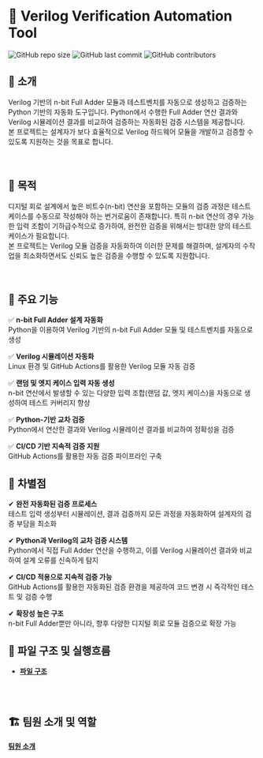 # 📌 Verilog Verification Automation Tool

![GitHub repo size](https://img.shields.io/github/repo-size/goeun-oh/Verilog-verification-automation-tool)
![GitHub last commit](https://img.shields.io/github/last-commit/goeun-oh/Verilog-verification-automation-tool)
![GitHub contributors](https://img.shields.io/github/contributors/goeun-oh/Verilog-verification-automation-tool)

## 📖 소개
Verilog 기반의 n-bit Full Adder 모듈과 테스트벤치를 자동으로 생성하고 검증하는 Python 기반의 자동화 도구입니다.
Python에서 수행한 Full Adder 연산 결과와 Verilog 시뮬레이션 결과를 비교하여 검증하는 자동화된 검증 시스템을 제공합니다. <br>
본 프로젝트는 설계자가 보다 효율적으로 Verilog 하드웨어 모듈을 개발하고 검증할 수 있도록 지원하는 것을 목표로 합니다. <br>
<br>
<br>

## 🎯 목적
디지털 회로 설계에서 높은 비트수(n-bit) 연산을 포함하는 모듈의 검증 과정은 테스트 케이스를 수동으로 작성해야 하는 번거로움이 존재합니다.
특히 n-bit 연산의 경우 가능한 입력 조합이 기하급수적으로 증가하여, 완전한 검증을 위해서는 방대한 양의 테스트 케이스가 필요합니다. <br>
본 프로젝트는 Verilog 모듈 검증을 자동화하여 이러한 문제를 해결하며, 설계자의 수작업을 최소화하면서도 신뢰도 높은 검증을 수행할 수 있도록 지원합니다. <br>
<br>
<br>

## 🔧 주요 기능
✅ **n-bit Full Adder 설계 자동화** <br>
Python을 이용하여 Verilog 기반의 n-bit Full Adder 모듈 및 테스트벤치를 자동으로 생성<br>

✅ **Verilog 시뮬레이션 자동화**<br>
Linux 환경 및 GitHub Actions를 활용한 Verilog 모듈 자동 검증<br>

✅ **랜덤 및 엣지 케이스 입력 자동 생성**<br>
n-bit 연산에서 발생할 수 있는 다양한 입력 조합(랜덤 값, 엣지 케이스)을 자동으로 생성하여 테스트 커버리지 향상<br>

✅ **Python-기반 교차 검증**<br>
Python에서 연산한 결과와 Verilog 시뮬레이션 결과를 비교하여 정확성을 검증<br>

✅ **CI/CD 기반 지속적 검증 지원**<br>
GitHub Actions를 활용한 자동 검증 파이프라인 구축<br>

## 🚀 차별점
✔ **완전 자동화된 검증 프로세스**<br>
테스트 입력 생성부터 시뮬레이션, 결과 검증까지 모든 과정을 자동화하여 설계자의 검증 부담을 최소화<br>

✔ **Python과 Verilog의 교차 검증 시스템**<br>
Python에서 직접 Full Adder 연산을 수행하고, 이를 Verilog 시뮬레이션 결과와 비교하여 설계 오류를 신속하게 탐지<br>

✔ **CI/CD 적용으로 지속적 검증 가능**<br>
GitHub Actions를 활용한 자동화된 검증 환경을 제공하여 코드 변경 시 즉각적인 테스트 및 검증 수행<br>

✔ **확장성 높은 구조**<br>
n-bit Full Adder뿐만 아니라, 향후 다양한 디지털 회로 모듈 검증으로 확장 가능<br>

## 📂 파일 구조 및 실행흐름
- **[파일 구조](https://github.com/goeun-oh/Verilog-verification-automation-tool/blob/hotfix_v01/explain/file_structure.md)**
<br>
<br>

## 🏗️ 팀원 소개 및 역할
**[팀원 소개](https://github.com/goeun-oh/Verilog-verification-automation-tool/blob/hotfix_v01/explain/division_role.md)**


<br>


